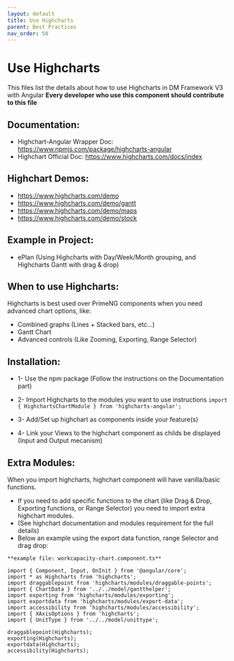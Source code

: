 ```yaml
---
layout: default
title: Use Highcharts
parent: Best Practices
nav_order: 50
---
```


# Use Highcharts

This files list the details about how to use Highcharts in DM Framework V3 with Angular
**Every developer who use this component should contribute to this file**

## Documentation:
* Highchart-Angular Wrapper Doc: https://www.npmjs.com/package/highcharts-angular
* Highchart Official Doc: https://www.highcharts.com/docs/index

## Highchart Demos:
* https://www.highcharts.com/demo
* https://www.highcharts.com/demo/gantt
* https://www.highcharts.com/demo/maps
* https://www.highcharts.com/demo/stock

## Example in Project:
* ePlan (Using Highcharts with Day/Week/Month grouping, and Highcharts Gantt with drag & drop)

## When to use Highcharts:
Highcharts is best used over PrimeNG components when you need advanced chart options, like:
* Combined graphs (Lines + Stacked bars, etc...)
* Gantt Chart
* Advanced controls (Like Zooming, Exporting, Range Selector)

## Installation:
* 1- Use the npm package (Follow the instructions on the Documentation part)
* 2- Import Highcharts to the modules you want to use instructions
```import { HighchartsChartModule } from 'highcharts-angular'; ```

* 3- Add/Set up highchart as components inside your feature(s)
* 4- Link your Views to the highchart component as childs be displayed (Input and Output mecanism)

## Extra Modules:
When you import highcharts, highchart component will have vanilla/basic functions.
* If you need to add specific functions to the chart (like Drag & Drop, Exporting functions, or Range Selector) you need to import extra highchart modules.
* (See highchart documentation and modules requirement for the full details)
* Below an example using the export data function, range Selector and drag drop:

```
**example file: workcapacity-chart.component.ts**

import { Component, Input, OnInit } from '@angular/core';
import * as Highcharts from 'highcharts';
import draggablepoint from 'highcharts/modules/draggable-points';
import { ChartData } from '../../model/gantthelper';
import exporting from 'highcharts/modules/exporting';
import exportdata from 'highcharts/modules/export-data';
import accessibility from 'highcharts/modules/accessibility';
import { XAxisOptions } from 'highcharts';
import { UnitType } from '../../model/unittype';

draggablepoint(Highcharts);
exporting(Highcharts);
exportdata(Highcharts);
accessibility(Highcharts);
```